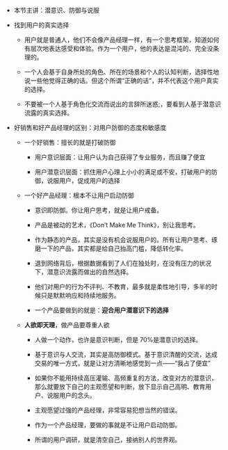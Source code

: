 - 本节主讲：潜意识、防御与说服

- 找到用户的真实选择

  - 用户就是普通人，他们不会像产品经理一样，有一个思考框架，知道如何有层次地表达感受和体验。作为一个用户，他的表达是混沌的、完全没条理的。

  - 一个人会基于自身所处的角色、所在的场景和个人的认知判断，选择性地说一些他觉得正确的话。但这个所谓“正确的话”，并不代表这个用户真实的选择。

  - 不要被一个人基于角色化交流而说出的言辞所迷惑;，要看到人基于潜意识流露的真实选择。

- 好销售和好产品经理的区别：对用户防御的态度和敏感度

  - 一个好销售：擅长的就是打破防御

    - 用户意识层面：让用户认为自己获得了专业服务，而且赚了便宜

    - 用户潜意识层面：抓住用户心理上小小的满足或不安，打破用户的防御，说服用户，促成用户的选择

  - 一个好产品经理：根本不让用户启动防御

    - 意识即防御。你让用户思考，就是让用户戒备。

    - 产品是被动的艺术，《Don’t Make Me Think》，别让我思考。

    - 作为静态的产品，其实是没有机会说服用户的。所有让用户思考、琢磨一下的产品，其实都是给自己抬高门槛，降低转化率。

    - 退到网络背后，根据数据看到了人们在独处时，在没有压力的状况下，潜意识流露而做出的自然选择。

    - 他们对用户的行为不评判、不教育，最多就是柔性地引导，多半的时候只是默默响应和持续地服务。

    - 一个产品要做到的就是：**迎合用户潜意识下的选择**

  - **人欲即天理**，做产品要尊重人欲

    - 人做一个动作，也许是意识判断，但是 70%是潜意识的选择。

    - 基于意识与人交流，其实是高防御模式。基于意识清醒的交流，达成交易的唯一方式，就是让对方清晰地感觉到一点——“我占了便宜”

    - 如果你不能用持续高压灌输、高频重复的方法，改变对方的潜意识，那么就要放下自己的主观愿望和判断，放下显示自己高明、教育用户、说服用户的念头。

    - 主观愿望过强的产品经理，非常容易犯想当然的错误。

    - 作为一个产品经理，要做的事就是不让用户启动防御。

    - 所谓的用户调研，就是清空自己，接纳别人的世界观。
